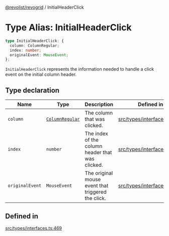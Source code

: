 [@revolist/revogrid](README.md) / InitialHeaderClick

# Type Alias: InitialHeaderClick

```ts
type InitialHeaderClick: {
  column: ColumnRegular;
  index: number;
  originalEvent: MouseEvent;
};
```

`InitialHeaderClick` represents the information needed to handle a click
event on the initial column header.

## Type declaration

| Name | Type | Description | Defined in |
| ------ | ------ | ------ | ------ |
| `column` | [`ColumnRegular`](Interface.ColumnRegular.md) | The column that was clicked. | [src/types/interfaces.ts:481](https://github.com/revolist/revogrid/blob/832a695f4c49c94511535fe3aac75fac9a36ad76/src/types/interfaces.ts#L481) |
| `index` | `number` | The index of the column header that was clicked. | [src/types/interfaces.ts:473](https://github.com/revolist/revogrid/blob/832a695f4c49c94511535fe3aac75fac9a36ad76/src/types/interfaces.ts#L473) |
| `originalEvent` | `MouseEvent` | The original mouse event that triggered the click. | [src/types/interfaces.ts:477](https://github.com/revolist/revogrid/blob/832a695f4c49c94511535fe3aac75fac9a36ad76/src/types/interfaces.ts#L477) |

## Defined in

[src/types/interfaces.ts:469](https://github.com/revolist/revogrid/blob/832a695f4c49c94511535fe3aac75fac9a36ad76/src/types/interfaces.ts#L469)
